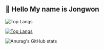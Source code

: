 ## 👋 Hello My name is Jongwon
<center>

</center>


![Top Langs](https://github-readme-stats.vercel.app/api/top-langs/?username=Jongwon-0518)

[![Top Langs](https://github-readme-stats.vercel.app/api/top-langs/?username=Jongwon-0518&layout=compact)](https://github.com/Jongwon-0518/github-readme-stats)

![Anurag's GitHub stats](https://github-readme-stats.vercel.app/api?username=Jongwon-0518&show_icons=true&theme=jolly)


<!--
**Jongwon-0518/Jongwon-0518** is a ✨ _special_ ✨ repository because its `README.md` (this file) appears on your GitHub profile.

Here are some ideas to get you started:

- 🔭 I’m currently working on ...
- 🌱 I’m currently learning ...
- 👯 I’m looking to collaborate on ...
- 🤔 I’m looking for help with ...
- 💬 Ask me about ...
- 📫 How to reach me: ...
- 😄 Pronouns: ...
- ⚡ Fun fact: ...
-->
